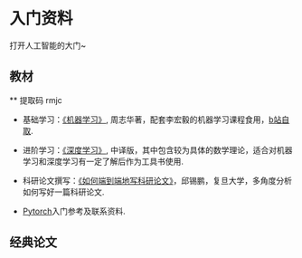 # 入门资料

打开人工智能的大门~

## 教材

** 提取码 rmjc

* 基础学习：[《机器学习》](https://pan.baidu.com/s/1MGhz4DD3e5Gz7Ngw-EZQfg?pwd=rmjc), 周志华著，配套李宏毅的机器学习课程食用，[b站自取](https://www.bilibili.com/video/BV1Wv411h7kN?p=1&vd_source=7dffeea6a15becf80b2b8494e3e4bc3a).

* 进阶学习：[《深度学习》](https://pan.baidu.com/s/1d3ruybtpfkco7pwbuALLVw?pwd=rmjc), 中译版，其中包含较为具体的数学理论，适合对机器学习和深度学习有一定了解后作为工具书使用.

* 科研论文撰写：[《如何端到端地写科研论文》](https://xpqiu.github.io/slides/20181019-PaperWriting.pdf)，邱锡鹏，复旦大学，多角度分析如何写好一篇科研论文.

* [Pytorch](https://pan.baidu.com/s/1UthQRfswEjZCPWhgdXQeog)入门参考及联系资料.


## 经典论文


